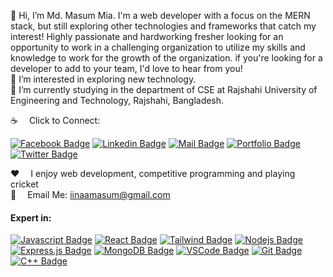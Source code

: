 👋 Hi, I’m Md. Masum Mia. I'm a web developer with a focus on the MERN stack, but still exploring other technologies and frameworks that catch my interest! Highly passionate and hardworking fresher looking for an opportunity to work in a challenging organization to utilize my skills and knowledge to work for the growth of the organization. if you're looking for a developer to add to your team, I'd love to hear from you! <br/>
👀 I’m interested in exploring new technology. <br/>
🌱  I’m currently studying in the department of CSE at Rajshahi University of Engineering and Technology, Rajshahi, Bangladesh. <br/>

:coffee: &emsp;Click to Connect:

[![Facebook Badge](https://img.shields.io/badge/Facebook-1877F2?style=for-the-badge&logo=facebook&logoColor=white)](https://www.facebook.com/iinaamasum/) [![Linkedin Badge](https://img.shields.io/badge/LinkedIn-0077B5?style=for-the-badge&logo=linkedin&logoColor=white)](https://www.linkedin.com/in/iinaamasum/) [![Mail Badge](https://img.shields.io/badge/Gmail-D14836?style=for-the-badge&logo=gmail&logoColor=white)](mailto:iinaamasum@gmail.com) [![Portfolio Badge](https://img.shields.io/badge/Portfolio-E4405F?style=for-the-badge&logo=Portfolio&logoColor=white)](https://iinaamasum-3ec05.web.app/) [![Twitter Badge](https://img.shields.io/badge/Twitter-1DA1F2?style=for-the-badge&logo=twitter&logoColor=white)](https://twitter.com/iinaamasum/) 

:hearts: &emsp;I enjoy web development, competitive programming and playing cricket <br/>
:e-mail: &emsp;Email Me: iinaamasum@gmail.com <br/>

#### Expert in:

[![Javascript Badge](https://img.shields.io/badge/-Javascript-F0DB4F?style=for-the-badge&labelColor=black&logo=javascript&logoColor=F0DB4F)](#) [![React Badge](https://img.shields.io/badge/-React-61DBFB?style=for-the-badge&labelColor=black&logo=react&logoColor=61DBFB)](#) [![Tailwind Badge](https://img.shields.io/badge/Tailwind%20CSS-092749?style=for-the-badge&logo=tailwindcss&logoColor=06B6D4&labelColor=000000)](#) [![Nodejs Badge](https://img.shields.io/badge/-Nodejs-3C873A?style=for-the-badge&labelColor=black&logo=node.js&logoColor=3C873A)](#) [![Express.js Badge](https://img.shields.io/badge/Express.js-000000?style=for-the-badge&logo=express&logoColor=white)](#) [![MongoDB Badge](https://img.shields.io/badge/MongoDB-4EA94B?style=for-the-badge&logo=mongodb&logoColor=white)](#) [![VSCode Badge](https://img.shields.io/badge/Visual_Studio-5C2D91?style=for-the-badge&logo=visual%20studio&logoColor=white)](#) [![Git Badge](https://img.shields.io/badge/Git-F05032?style=for-the-badge&logo=git&logoColor=white)](#) [![C++ Badge](https://img.shields.io/badge/C++-F05032?style=for-the-badge&logo=c++&logoColor=white)](#)

